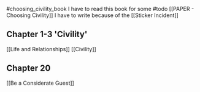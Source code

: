 #choosing_civility_book
I have to read this book for some #todo [[PAPER - Choosing Civility]] I have to write because of the [[Sticker Incident]]
## Chapter 1-3 'Civility'
[[Life and Relationships]]
[[Civility]]


## Chapter 20 
[[Be a Considerate Guest]]